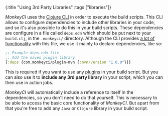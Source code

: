 {:title "Using 3rd Party Libraries"
 :tags ["libraries"]}

*MonkeyCI* uses the [Clojure CLI](https://clojure.org/reference/clojure_cli) in order
to execute the build scripts.  This CLI allows to configure dependencies to include
other libraries in your code, and so it's also possible to do this in your build scripts.
These dependencies are configure in a file called `deps.edn` which should be put next to
your `build.clj`, in the `.monkeyci/` directory.  Although the CLI provides [a lot of
functionality](https://clojure.org/reference/deps_edn) with this file, we use it mainly
to declare dependencies, like so:

```clojure
;; Example deps.edn file
;; Add the maven plugin library
{:deps {com.monkeyci/plugin-mvn {:mvn/version "1.0.0"}}}
```

This is required if you want to use any [plugins](/pages/plugins) in your build script.
But you can also use it to **include any 3rd party library** in your script, which you
can then use in action jobs.

*MonkeyCI* will automatically include a reference to itself in the dependencies, so
you don't need to do that yourself.  This is necessary to be able to access the basic
core functionality of *MonkeyCI*.  But apart from that you're free to add any `Java` or
`Clojure` library in your build script.